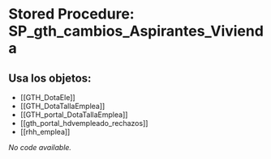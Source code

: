 # Stored Procedure: SP_gth_cambios_Aspirantes_Vivienda

## Usa los objetos:
- [[GTH_DotaEle]]
- [[GTH_DotaTallaEmplea]]
- [[GTH_portal_DotaTallaEmplea]]
- [[gth_portal_hdvempleado_rechazos]]
- [[rhh_emplea]]

*No code available.*
